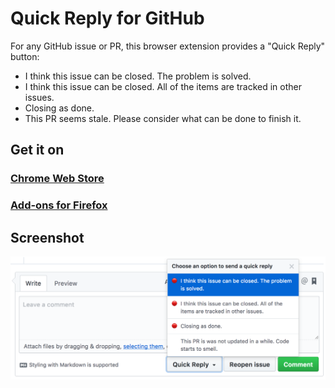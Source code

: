 # Quick Reply for GitHub

For any GitHub issue or PR, this browser extension provides a "Quick Reply" button:

- I think this issue can be closed. The problem is solved.
- I think this issue can be closed. All of the items are tracked in other issues.
- Closing as done.
- This PR seems stale. Please consider what can be done to finish it.

## Get it on

### [Chrome Web Store](https://chrome.google.com/webstore/detail/quick-reply-for-github/keofnoohmbfdpekbhahcnggkddgkefci)

### [Add-ons for Firefox](https://addons.mozilla.org/en-US/firefox/addon/quick-reply-for-github-2/)

## Screenshot

![screenshot](./assets/screenshot.png)
